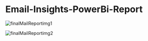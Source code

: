 # Email-Insights-PowerBi-Report
![finalMailReportimg1](https://github.com/user-attachments/assets/80bb731c-a69b-47a3-ad72-52f86c478229)

![finalMailReportimg2](https://github.com/user-attachments/assets/09e947e2-6de8-4a9d-88ea-349927baa7bf)
